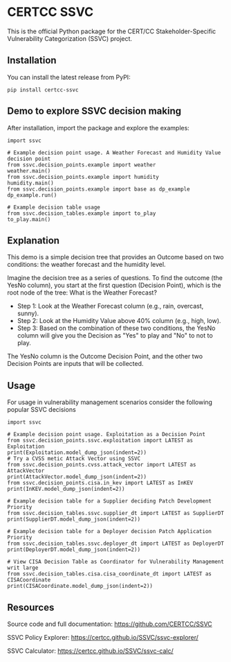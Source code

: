 CERTCC SSVC
===========

This is the official Python package for the CERT/CC Stakeholder-Specific Vulnerability Categorization (SSVC) project.

Installation
------------
You can install the latest release from PyPI:

    pip install certcc-ssvc

Demo to explore SSVC decision making
-----
After installation, import the package and explore the examples:

    import ssvc

    # Example decision point usage. A Weather Forecast and Humidity Value decision point
    from ssvc.decision_points.example import weather
    weather.main()
    from ssvc.decision_points.example import humidity
    humidity.main()
    from ssvc.decision_points.example import base as dp_example
    dp_example.run()

    # Example decision table usage
    from ssvc.decision_tables.example import to_play
    to_play.main()

Explanation
------

This demo is a simple decision tree that provides an Outcome based on two conditions: the weather forecast and the humidity level.

Imagine the decision tree as a series of questions. To find the outcome (the YesNo column), you start at the first question (Decision Point), which is the root node of the tree: What is the Weather Forecast?

* Step 1: Look at the Weather Forecast column (e.g., rain, overcast, sunny).
* Step 2: Look at the Humidity Value above 40% column (e.g., high, low).
* Step 3: Based on the combination of these two conditions, the YesNo column will give you the Decision as "Yes" to play and "No" to not to play.

The YesNo column is the Outcome Decision Point, and the other two Decision Points are inputs that will be collected. 

Usage
---------

For usage in vulnerability management scenarios consider the following popular SSVC decisions

    import ssvc

    # Example decision point usage. Exploitation as a Decision Point
    from ssvc.decision_points.ssvc.exploitation import LATEST as Exploitation
    print(Exploitation.model_dump_json(indent=2))
    # Try a CVSS metic Attack Vector using SSVC 
    from ssvc.decision_points.cvss.attack_vector import LATEST as AttackVector
    print(AttackVector.model_dump_json(indent=2))
    from ssvc.decision_points.cisa.in_kev import LATEST as InKEV
    print(InKEV.model_dump_json(indent=2))

    # Example decision table for a Supplier deciding Patch Development Priority
    from ssvc.decision_tables.ssvc.supplier_dt import LATEST as SupplierDT
    print(SupplierDT.model_dump_json(indent=2))

    # Example decision table for a Deployer decision Patch Application Priority
    from ssvc.decision_tables.ssvc.deployer_dt import LATEST as DeployerDT
    print(DeployerDT.model_dump_json(indent=2))

    # View CISA Decision Table as Coordinator for Vulnerability Management writ large
    from ssvc.decision_tables.cisa.cisa_coordinate_dt import LATEST as CISACoordinate
    print(CISACoordinate.model_dump_json(indent=2))


Resources
---------
Source code and full documentation:
https://github.com/CERTCC/SSVC

SSVC Policy Explorer:
https://certcc.github.io/SSVC/ssvc-explorer/

SSVC Calculator:
https://certcc.github.io/SSVC/ssvc-calc/
